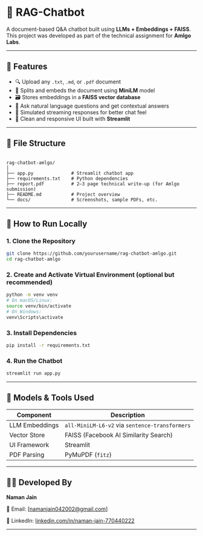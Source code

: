 

# 🤖 RAG-Chatbot

A document-based Q&A chatbot built using **LLMs + Embeddings + FAISS**.  
This project was developed as part of the technical assignment for **Amlgo Labs**.

---

## 📄 Features

- 🔍 Upload any `.txt`, `.md`, or `.pdf` document
- 🧠 Splits and embeds the document using **MiniLM** model
- 🗃️ Stores embeddings in a **FAISS vector database**
- 💬 Ask natural language questions and get contextual answers
- 🧵 Simulated streaming responses for better chat feel
- 🎨 Clean and responsive UI built with **Streamlit**

---

## 📂 File Structure

```

rag-chatbot-amlgo/
│
├── app.py              # Streamlit chatbot app
├── requirements.txt    # Python dependencies
├── report.pdf          # 2–3 page technical write-up (for Amlgo submission)
├── README.md           # Project overview 
└── docs/               # Screenshots, sample PDFs, etc.

````

---

## 🚀 How to Run Locally

### 1. Clone the Repository
```bash
git clone https://github.com/yourusername/rag-chatbot-amlgo.git
cd rag-chatbot-amlgo
````

### 2. Create and Activate Virtual Environment (optional but recommended)

```bash
python -m venv venv
# On macOS/Linux:
source venv/bin/activate
# On Windows:
venv\Scripts\activate
```

### 3. Install Dependencies

```bash
pip install -r requirements.txt
```

### 4. Run the Chatbot

```bash
streamlit run app.py
```

---

## 🧠 Models & Tools Used

| Component      | Description                                    |
| -------------- | ---------------------------------------------- |
| LLM Embeddings | `all-MiniLM-L6-v2` via `sentence-transformers` |
| Vector Store   | FAISS (Facebook AI Similarity Search)          |
| UI Framework   | Streamlit                                      |
| PDF Parsing    | PyMuPDF (`fitz`)                               |

---

## 👨‍💻 Developed By

**Naman Jain**

📧 Email: [namanjain042002@gmail.com]

🔗 LinkedIn: [linkedin.com/in/naman-jain-770440222](https://linkedin.com/in/naman-jain-770440222)

---




